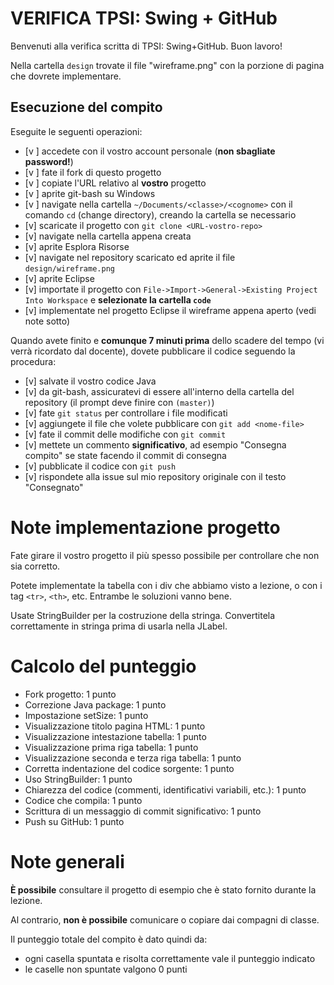 # VERIFICA TPSI: Swing + GitHub

Benvenuti alla verifica scritta di TPSI: Swing+GitHub. Buon lavoro!

Nella cartella `design` trovate il file "wireframe.png" con la porzione di pagina che dovrete implementare.

## Esecuzione del compito
Eseguite le seguenti operazioni:

- [v ] accedete con il vostro account personale (**non sbagliate password!**)
- [v ] fate il fork di questo progetto
- [v ] copiate l'URL relativo al **vostro** progetto
- [v ] aprite git-bash su Windows
- [v ] navigate nella cartella `~/Documents/<classe>/<cognome>` con il comando `cd` (change directory), creando la cartella se necessario
- [v] scaricate il progetto con `git clone <URL-vostro-repo>`
- [v] navigate nella cartella appena creata
- [v] aprite Esplora Risorse
- [v] navigate nel repository scaricato ed aprite il file `design/wireframe.png`
- [v] aprite Eclipse
- [v] importate il progetto con `File->Import->General->Existing Project Into Workspace` e **selezionate la cartella `code`**
- [v] implementate nel progetto Eclipse il wireframe appena aperto (vedi note sotto)

Quando avete finito e **comunque 7 minuti prima** dello scadere del tempo (vi verrà ricordato dal docente), dovete pubblicare il codice seguendo la procedura:
- [v] salvate il vostro codice Java
- [v] da git-bash, assicuratevi di essere all'interno della cartella del repository (il prompt deve finire con `(master)`)
- [v] fate `git status` per controllare i file modificati
- [v] aggiungete il file che volete pubblicare con `git add <nome-file>`
- [v] fate il commit delle modifiche con `git commit`
- [v] mettete un commento **significativo**, ad esempio "Consegna compito" se state facendo il commit di consegna
- [v] pubblicate il codice con `git push`
- [v] rispondete alla issue sul mio repository originale con il testo "Consegnato"

# Note implementazione progetto
Fate girare il vostro progetto il più spesso possibile per controllare che non sia corretto.

Potete implementate la tabella con i div che abbiamo visto a lezione, o con i tag `<tr>`, `<th>`, etc. Entrambe le soluzioni vanno bene.

Usate StringBuilder per la costruzione della stringa. Convertitela correttamente in stringa prima di usarla nella JLabel.

# Calcolo del punteggio
- Fork progetto: 1 punto
- Correzione Java package: 1 punto
- Impostazione setSize: 1 punto
- Visualizzazione titolo pagina HTML: 1 punto
- Visualizzazione intestazione tabella: 1 punto
- Visualizzazione prima riga tabella: 1 punto
- Visualizzazione seconda e terza riga tabella: 1 punto
- Corretta indentazione del codice sorgente: 1 punto
- Uso StringBuilder: 1 punto
- Chiarezza del codice (commenti, identificativi variabili, etc.): 1 punto
- Codice che compila: 1 punto
- Scrittura di un messaggio di commit significativo: 1 punto
- Push su GitHub: 1 punto

# Note generali
**È possibile** consultare il progetto di esempio che è stato fornito durante la lezione.

Al contrario, **non è possibile** comunicare o copiare dai compagni di classe.

Il punteggio totale del compito è dato quindi da:
- ogni casella spuntata e risolta correttamente vale il punteggio indicato
- le caselle non spuntate valgono 0 punti
